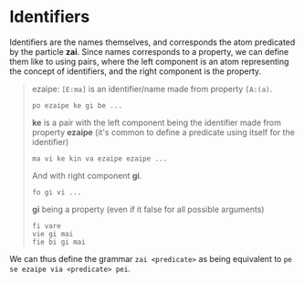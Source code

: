 # Identifiers

Identifiers are the names themselves, and corresponds the atom predicated by
the particle __zai__. Since names corresponds to a property, we can define
them like to using pairs, where the left component is an atom representing
the concept of identifiers, and the right component is the property.

> ezaipe: `[E:ma]` is an identifier/name made from property `[A:(a)`.
>
> ```
> po ezaipe ke gi be ...
> ```
>
> __ke__ is a pair with the left component being the identifier made from
> property __ezaipe__ (it's common to define a predicate using itself for the
> identifier)
> 
> ```
> ma vi ke kin va ezaipe ezaipe ...
> ```
> 
> And with right component __gi__.
> 
> ```
> fo gi vi ...
> ```
>
> __gi__ being a property (even if it false for all possible arguments)
> 
> ```
> fi vare
> vie gi mai
> fie bi gi mai
> ```

We can thus define the grammar `zai <predicate>` as being equivalent to
`pe se ezaipe via <predicate> pei`.